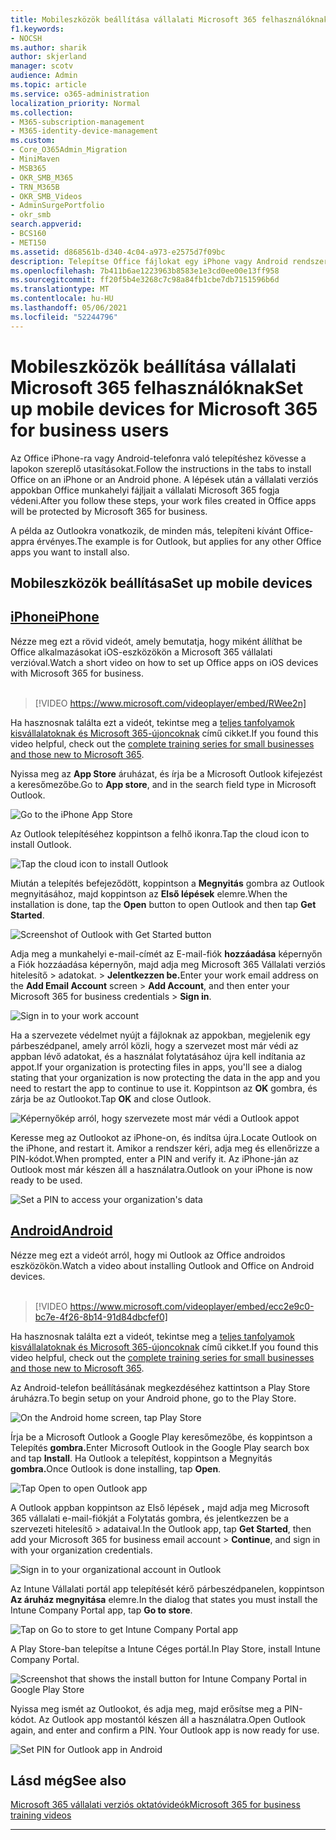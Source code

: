 ```yaml
---
title: Mobileszközök beállítása vállalati Microsoft 365 felhasználóknak
f1.keywords:
- NOCSH
ms.author: sharik
author: skjerland
manager: scotv
audience: Admin
ms.topic: article
ms.service: o365-administration
localization_priority: Normal
ms.collection:
- M365-subscription-management
- M365-identity-device-management
ms.custom:
- Core_O365Admin_Migration
- MiniMaven
- MSB365
- OKR_SMB_M365
- TRN_M365B
- OKR_SMB_Videos
- AdminSurgePortfolio
- okr_smb
search.appverid:
- BCS160
- MET150
ms.assetid: d868561b-d340-4c04-a973-e2575d7f09bc
description: Telepítse Office fájlokat egy iPhone vagy Android rendszerű telefonon, és az Office-alkalmazásokban lévő munkahelyi fájljait a vállalati Microsoft 365 fogja védeni.
ms.openlocfilehash: 7b411b6ae1223963b8583e1e3cd0ee00e13ff958
ms.sourcegitcommit: ff20f5b4e3268c7c98a84fb1cbe7db7151596b6d
ms.translationtype: MT
ms.contentlocale: hu-HU
ms.lasthandoff: 05/06/2021
ms.locfileid: "52244796"
---
```

# <a name="set-up-mobile-devices-for-microsoft-365-for-business-users"></a><span data-ttu-id="862fd-103">Mobileszközök beállítása vállalati Microsoft 365 felhasználóknak</span><span class="sxs-lookup"><span data-stu-id="862fd-103">Set up mobile devices for Microsoft 365 for business users</span></span>

<span data-ttu-id="862fd-104">Az Office iPhone-ra vagy Android-telefonra való telepítéshez kövesse a lapokon szereplő utasításokat.</span><span class="sxs-lookup"><span data-stu-id="862fd-104">Follow the instructions in the tabs to install Office on an iPhone or an Android phone.</span></span> <span data-ttu-id="862fd-105">A lépések után a vállalati verziós appokban Office munkahelyi fájljait a vállalati Microsoft 365 fogja védeni.</span><span class="sxs-lookup"><span data-stu-id="862fd-105">After you follow these steps, your work files created in Office apps will be protected by Microsoft 365 for business.</span></span>

<span data-ttu-id="862fd-106">A példa az Outlookra vonatkozik, de minden más, telepíteni kívánt Office-appra érvényes.</span><span class="sxs-lookup"><span data-stu-id="862fd-106">The example is for Outlook, but applies for any other Office apps you want to install also.</span></span>
  
## <a name="set-up-mobile-devices"></a><span data-ttu-id="862fd-107">Mobileszközök beállítása</span><span class="sxs-lookup"><span data-stu-id="862fd-107">Set up mobile devices</span></span>

## <a name="iphone"></a>[<span data-ttu-id="862fd-108">iPhone</span><span class="sxs-lookup"><span data-stu-id="862fd-108">iPhone</span></span>](#tab/iPhone)
  
<span data-ttu-id="862fd-109">Nézze meg ezt a rövid videót, amely bemutatja, hogy miként állíthat be Office alkalmazásokat iOS-eszközökön a Microsoft 365 vállalati verzióval.</span><span class="sxs-lookup"><span data-stu-id="862fd-109">Watch a short video on how to set up Office apps on iOS devices with Microsoft 365 for business.</span></span><br><br>

> [!VIDEO https://www.microsoft.com/videoplayer/embed/RWee2n] 

<span data-ttu-id="862fd-110">Ha hasznosnak találta ezt a videót, tekintse meg a [teljes tanfolyamok kisvállalatoknak és Microsoft 365-újoncoknak](../business-video/index.yml) című cikket.</span><span class="sxs-lookup"><span data-stu-id="862fd-110">If you found this video helpful, check out the [complete training series for small businesses and those new to Microsoft 365](../business-video/index.yml).</span></span>

<span data-ttu-id="862fd-111">Nyissa meg az **App Store** áruházat, és írja be a Microsoft Outlook kifejezést a keresőmezőbe.</span><span class="sxs-lookup"><span data-stu-id="862fd-111">Go to **App store**, and in the search field type in Microsoft Outlook.</span></span>
  
![Go to the iPhone App Store](../media/886913de-76e5-4883-8ed0-4eb3ec06188f.png)
  
<span data-ttu-id="862fd-113">Az Outlook telepítéséhez koppintson a felhő ikonra.</span><span class="sxs-lookup"><span data-stu-id="862fd-113">Tap the cloud icon to install Outlook.</span></span>
  
![Tap the cloud icon to install Outlook](../media/665e1620-948a-4ab8-b914-dca49530142c.png)
  
<span data-ttu-id="862fd-115">Miután a telepítés befejeződött, koppintson a **Megnyitás** gombra az Outlook megnyitásához, majd koppintson az **Első lépések** elemre.</span><span class="sxs-lookup"><span data-stu-id="862fd-115">When the installation is done, tap the **Open** button to open Outlook and then tap **Get Started**.</span></span>
  
![Screenshot of Outlook with Get Started button](../media/005bedec-ae50-4d75-b3bb-e7cef9e2561c.png)
  
<span data-ttu-id="862fd-117">Adja meg a munkahelyi e-mail-címét az E-mail-fiók **hozzáadása** képernyőn a Fiók hozzáadása képernyőn, majd adja meg Microsoft 365 Vállalati verziós hitelesítő \> adatokat. \> **Jelentkezzen be.**</span><span class="sxs-lookup"><span data-stu-id="862fd-117">Enter your work email address on the **Add Email Account** screen \> **Add Account**, and then enter your Microsoft 365 for business credentials \> **Sign in**.</span></span>
  
![Sign in to your work account](../media/3cef1fb5-7bec-4d3d-8542-872b731ce19f.png)
  
<span data-ttu-id="862fd-119">Ha a szervezete védelmet nyújt a fájloknak az appokban, megjelenik egy párbeszédpanel, amely arról közli, hogy a szervezet most már védi az appban lévő adatokat, és a használat folytatásához újra kell indítania az appot.</span><span class="sxs-lookup"><span data-stu-id="862fd-119">If your organization is protecting files in apps, you'll see a dialog stating that your organization is now protecting the data in the app and you need to restart the app to continue to use it.</span></span> <span data-ttu-id="862fd-120">Koppintson az **OK** gombra, és zárja be az Outlookot.</span><span class="sxs-lookup"><span data-stu-id="862fd-120">Tap **OK** and close Outlook.</span></span> 
  
![Képernyőkép arról, hogy szervezete most már védi a Outlook appot](../media/fb4c1c84-b1e9-42e1-8070-c13dcf79fb09.png)
  
<span data-ttu-id="862fd-122">Keresse meg az Outlookot az iPhone-on, és indítsa újra.</span><span class="sxs-lookup"><span data-stu-id="862fd-122">Locate Outlook on the iPhone, and restart it.</span></span> <span data-ttu-id="862fd-123">Amikor a rendszer kéri, adja meg és ellenőrizze a PIN-kódot.</span><span class="sxs-lookup"><span data-stu-id="862fd-123">When prompted, enter a PIN and verify it.</span></span> <span data-ttu-id="862fd-124">Az iPhone-ján az Outlook most már készen áll a használatra.</span><span class="sxs-lookup"><span data-stu-id="862fd-124">Outlook on your iPhone is now ready to be used.</span></span>
  
![Set a PIN to access your organization's data](../media/64f2630b-3164-47a4-9dd6-ca0c29ed5fb3.png)
  
## <a name="android"></a>[<span data-ttu-id="862fd-126">Android</span><span class="sxs-lookup"><span data-stu-id="862fd-126">Android</span></span>](#tab/Android)
  
<span data-ttu-id="862fd-127">Nézze meg ezt a videót arról, hogy mi Outlook az Office androidos eszközökön.</span><span class="sxs-lookup"><span data-stu-id="862fd-127">Watch a video about installing Outlook and Office on Android devices.</span></span><br><br>

> [!VIDEO https://www.microsoft.com/videoplayer/embed/ecc2e9c0-bc7e-4f26-8b14-91d84dbcfef0] 

<span data-ttu-id="862fd-128">Ha hasznosnak találta ezt a videót, tekintse meg a [teljes tanfolyamok kisvállalatoknak és Microsoft 365-újoncoknak](../business-video/index.yml) című cikket.</span><span class="sxs-lookup"><span data-stu-id="862fd-128">If you found this video helpful, check out the [complete training series for small businesses and those new to Microsoft 365](../business-video/index.yml).</span></span>

<span data-ttu-id="862fd-129">Az Android-telefon beállításának megkezdéséhez kattintson a Play Store áruházra.</span><span class="sxs-lookup"><span data-stu-id="862fd-129">To begin setup on your Android phone, go to the Play Store.</span></span>
  
![On the Android home screen, tap Play Store](../media/93df88e7-c778-40e1-b35e-868ca6e97f6c.png)
  
<span data-ttu-id="862fd-131">Írja be a Microsoft Outlook a Google Play keresőmezőbe, és koppintson a Telepítés **gombra.**</span><span class="sxs-lookup"><span data-stu-id="862fd-131">Enter Microsoft Outlook in the Google Play search box and tap **Install**.</span></span> <span data-ttu-id="862fd-132">Ha Outlook a telepítést, koppintson a Megnyitás **gombra.**</span><span class="sxs-lookup"><span data-stu-id="862fd-132">Once Outlook is done installing, tap **Open**.</span></span>
  
![Tap Open to open Outlook app](../media/8b4c5937-8875-4b5a-a5b6-b8c6c9cd6240.png)
  
<span data-ttu-id="862fd-134">A Outlook appban koppintson az Első lépések **,** majd adja meg Microsoft 365 vállalati e-mail-fiókját a Folytatás gombra, és jelentkezzen be a szervezeti hitelesítő \> adataival.</span><span class="sxs-lookup"><span data-stu-id="862fd-134">In the Outlook app, tap **Get Started**, then add your Microsoft 365 for business email account \> **Continue**, and sign in with your organization credentials.</span></span>
  
![Sign in to your organizational account in Outlook](../media/18f67c66-4bab-4b99-94bd-080839312e29.png)
  
<span data-ttu-id="862fd-136">Az Intune Vállalati portál app telepítését kérő párbeszédpanelen, koppintson **Az áruház megnyitása** elemre.</span><span class="sxs-lookup"><span data-stu-id="862fd-136">In the dialog that states you must install the Intune Company Portal app, tap **Go to store**.</span></span>
  
![Tap on Go to store to get Intune Company Portal app](../media/a702d712-5622-45dd-a511-b1adaee63071.png)
  
<span data-ttu-id="862fd-138">A Play Store-ban telepítse a Intune Céges portál.</span><span class="sxs-lookup"><span data-stu-id="862fd-138">In Play Store, install Intune Company Portal.</span></span>
  
![Screenshot that shows the install button for Intune Company Portal in Google Play Store](../media/5e0408f2-3f37-44dd-80ed-13ca2ac6df0c.png)
  
<span data-ttu-id="862fd-p105">Nyissa meg ismét az Outlookot, és adja meg, majd erősítse meg a PIN-kódot. Az Outlook app mostantól készen áll a használatra.</span><span class="sxs-lookup"><span data-stu-id="862fd-p105">Open Outlook again, and enter and confirm a PIN. Your Outlook app is now ready for use.</span></span>
  
![Set  PIN for Outlook app in Android](../media/edb91afb-f1ed-451a-bc6b-8ccba664e055.png)

## <a name="see-also"></a><span data-ttu-id="862fd-143">Lásd még</span><span class="sxs-lookup"><span data-stu-id="862fd-143">See also</span></span>

[<span data-ttu-id="862fd-144">Microsoft 365 vállalati verziós oktatóvideók</span><span class="sxs-lookup"><span data-stu-id="862fd-144">Microsoft 365 for business training videos</span></span>](../business-video/index.yml)

---

